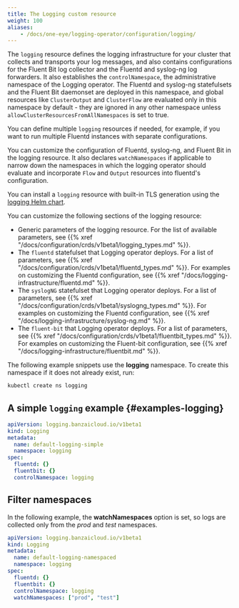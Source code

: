 ```yaml
---
title: The Logging custom resource
weight: 100
aliases:
    - /docs/one-eye/logging-operator/configuration/logging/
---
```


The `logging` resource defines the logging infrastructure for your cluster that collects and transports your log messages, and also contains configurations for the Fluent Bit log collector and the Fluentd and syslog-ng log forwarders. It also establishes the `controlNamespace`, the administrative namespace of the Logging operator. The Fluentd and syslog-ng statefulsets and the Fluent Bit daemonset are deployed in this namespace, and global resources like `ClusterOutput` and `ClusterFlow` are evaluated only in this namespace by default - they are ignored in any other namespace unless `allowClusterResourcesFromAllNamespaces` is set to true.

You can define multiple `logging` resources if needed, for example, if you want to run multiple Fluentd instances with separate configurations.

You can customize the configuration of Fluentd, syslog-ng, and Fluent Bit in the logging resource. It also declares `watchNamespaces` if applicable to narrow down the namespaces in which the logging operator should evaluate and incorporate `Flow` and `Output` resources into fluentd's configuration.

You can install a `logging` resource with built-in TLS generation using the [logging Helm chart](https://github.com/banzaicloud/logging-operator/tree/master/charts/logging-operator-logging).

You can customize the following sections of the logging resource:

- Generic parameters of the logging resource. For the list of available parameters, see {{% xref "/docs/configuration/crds/v1beta1/logging_types.md" %}}.
- The `fluentd` statefulset that Logging operator deploys. For a list of parameters, see {{% xref "/docs/configuration/crds/v1beta1/fluentd_types.md" %}}. For examples on customizing the Fluentd configuration, see {{% xref "/docs/logging-infrastructure/fluentd.md" %}}.
- The `syslogNG` statefulset that Logging operator deploys. For a list of parameters, see {{% xref "/docs/configuration/crds/v1beta1/syslogng_types.md" %}}. For examples on customizing the Fluentd configuration, see {{% xref "/docs/logging-infrastructure/syslog-ng.md" %}}.
- The `fluent-bit` that Logging operator deploys. For a list of parameters, see {{% xref "/docs/configuration/crds/v1beta1/fluentbit_types.md" %}}. For examples on customizing the Fluent-bit configuration, see {{% xref "/docs/logging-infrastructure/fluentbit.md" %}}.

The following example snippets use the **logging** namespace. To create this namespace if it does not already exist, run:

```bash
kubectl create ns logging
```

## A simple `logging` example {#examples-logging}

```yaml
apiVersion: logging.banzaicloud.io/v1beta1
kind: Logging
metadata:
  name: default-logging-simple
  namespace: logging
spec:
  fluentd: {}
  fluentbit: {}
  controlNamespace: logging
```

## Filter namespaces

In the following example, the **watchNamespaces** option is set, so logs are collected only from the *prod* and *test* namespaces.

```yaml
apiVersion: logging.banzaicloud.io/v1beta1
kind: Logging
metadata:
  name: default-logging-namespaced
  namespace: logging
spec:
  fluentd: {}
  fluentbit: {}
  controlNamespace: logging
  watchNamespaces: ["prod", "test"]
```
